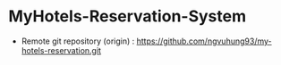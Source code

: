 # MyHotels-Reservation-System

+ Remote git repository (origin) : https://github.com/ngvuhung93/my-hotels-reservation.git

